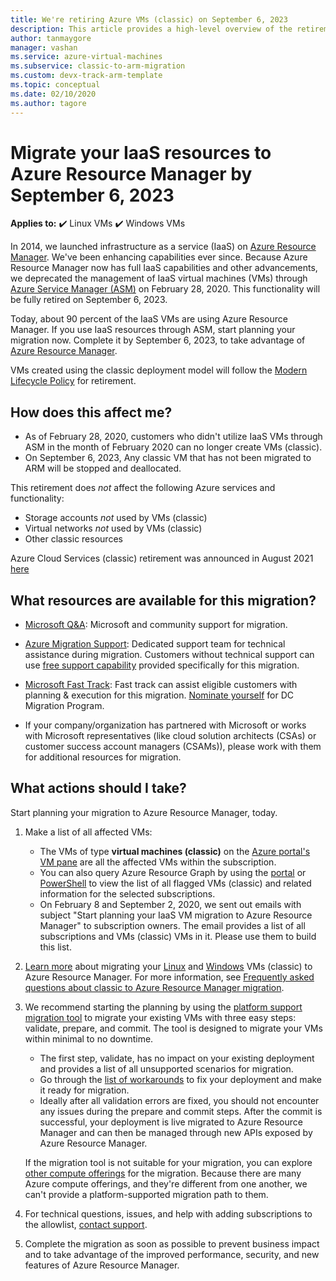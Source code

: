 ```yaml
---
title: We're retiring Azure VMs (classic) on September 6, 2023
description: This article provides a high-level overview of the retirement of VMs created using the classic deployment model.
author: tanmaygore
manager: vashan
ms.service: azure-virtual-machines
ms.subservice: classic-to-arm-migration
ms.custom: devx-track-arm-template
ms.topic: conceptual
ms.date: 02/10/2020
ms.author: tagore
---
```


# Migrate your IaaS resources to Azure Resource Manager by September 6, 2023 

**Applies to:** :heavy_check_mark: Linux VMs :heavy_check_mark: Windows VMs

In 2014, we launched infrastructure as a service (IaaS) on [Azure Resource Manager](https://azure.microsoft.com/features/resource-manager/). We've been enhancing capabilities ever since. Because Azure Resource Manager now has full IaaS capabilities and other advancements, we deprecated the management of IaaS virtual machines (VMs) through [Azure Service Manager (ASM)](./migration-classic-resource-manager-faq.yml) on February 28, 2020. This functionality will be fully retired on September 6, 2023. 

Today, about 90 percent of the IaaS VMs are using Azure Resource Manager. If you use IaaS resources through ASM, start planning your migration now. Complete it by September 6, 2023, to take advantage of [Azure Resource Manager](/azure/azure-resource-manager/management/).

VMs created using the classic deployment model will follow the [Modern Lifecycle Policy](https://support.microsoft.com/help/30881/modern-lifecycle-policy) for retirement.

## How does this affect me? 

- As of February 28, 2020, customers who didn't utilize IaaS VMs through ASM in the month of February 2020 can no longer create VMs (classic). 
- On September 6, 2023, Any classic VM that has not been migrated to ARM will be stopped and deallocated. 

This retirement does *not* affect the following Azure services and functionality: 
- Storage accounts *not* used by VMs (classic) 
- Virtual networks *not* used by VMs (classic) 
- Other classic resources

Azure Cloud Services (classic) retirement was announced in August 2021 [here](https://azure.microsoft.com/updates/cloud-services-retirement-announcement/)

## What resources are available for this migration?

- [Microsoft Q&A](/answers/topics/azure-virtual-machines-migration.html): Microsoft and community support for migration.

- [Azure Migration Support](https://portal.azure.com/#create/Microsoft.Support/Parameters/{"pesId":"6f16735c-b0ae-b275-ad3a-03479cfa1396","supportTopicId":"1135e3d0-20e2-aec5-4ef0-55fd3dae2d58"}): Dedicated support team for technical assistance during migration. Customers without technical support can use [free support capability](https://portal.azure.com/#create/Microsoft.Support/Parameters/%7B%0A%20%20%20%20%22pesId%22%3A%20%22f3dc5421-79ef-1efa-41a5-42bf3cbb52c6%22%2C%0A%20%20%20%20%22supportTopicId%22%3A%20%22794bb734-af1b-e2d5-a757-dac7438009ab%22%2C%0A%20%20%20%20%22contextInfo%22%3A%20%22Migrate%20IAAS%20resources%20from%20Classic%20%28ASM%29%20to%20Azure%20Resource%20Manager%20%28ARM%29%22%2C%0A%20%20%20%20%22caller%22%3A%20%22NoSupportPlanASM2ARM%22%2C%0A%20%20%20%20%22severity%22%3A%20%222%22%0A%7D) provided specifically for this migration. 

- [Microsoft Fast Track](https://www.microsoft.com/fasttrack): Fast track can assist eligible customers with planning & execution for this migration. [Nominate yourself](https://azure.microsoft.com/programs/azure-fasttrack/#nominations) for DC Migration Program.  

- If your company/organization has partnered with Microsoft or works with Microsoft representatives (like cloud solution architects (CSAs) or customer success account managers (CSAMs)), please work with them for additional resources for migration.

## What actions should I take? 

Start planning your migration to Azure Resource Manager, today. 

1. Make a list of all affected VMs: 

   - The VMs of type **virtual machines (classic)** on the [Azure portal's VM pane](https://portal.azure.com/#blade/HubsExtension/BrowseResourceBlade/resourceType/Microsoft.ClassicCompute%2FVirtualMachines) are all the affected VMs within the subscription. 
   - You can also query Azure Resource Graph by using the [portal](https://portal.azure.com/#blade/HubsExtension/ArgQueryBlade/query/resources%0A%7C%20where%20type%20%3D%3D%20%22microsoft.classiccompute%2Fvirtualmachines%22) or [PowerShell](/azure/governance/resource-graph/concepts/work-with-data) to view the list of all flagged VMs (classic) and related information for the selected subscriptions. 
   - On February 8 and September 2, 2020, we sent out emails with subject "Start planning your IaaS VM migration to Azure Resource Manager" to subscription owners. The email provides a list of all subscriptions and VMs (classic) VMs in it. Please use them to build this list. 

1. [Learn more](./migration-classic-resource-manager-overview.md) about migrating your [Linux](./migration-classic-resource-manager-plan.md) and [Windows](./migration-classic-resource-manager-plan.md) VMs (classic) to Azure Resource Manager. For more information, see [Frequently asked questions about classic to Azure Resource Manager migration](./migration-classic-resource-manager-faq.yml).

1. We recommend starting the planning by using the [platform support migration tool](./migration-classic-resource-manager-overview.md) to migrate your existing VMs with three easy steps: validate, prepare, and commit. The tool is designed to migrate your VMs within minimal to no downtime. 

   - The first step, validate, has no impact on your existing deployment and provides a list of all unsupported scenarios for migration. 
   - Go through the [list of workarounds](./migration-classic-resource-manager-overview.md#unsupported-features-and-configurations) to fix your deployment and make it ready for migration. 
   - Ideally after all validation errors are fixed, you should not encounter any issues during the prepare and commit steps. After the commit is successful, your deployment is live migrated to Azure Resource Manager and can then be managed through new APIs exposed by Azure Resource Manager. 

   If the migration tool is not suitable for your migration, you can explore [other compute offerings](/azure/architecture/guide/technology-choices/compute-decision-tree) for the migration. Because there are many Azure compute offerings, and they're different from one another, we can't provide a platform-supported migration path to them.  

1. For technical questions, issues, and help with adding subscriptions to the allowlist, [contact support](https://portal.azure.com/#create/Microsoft.Support/Parameters/{"pesId":"6f16735c-b0ae-b275-ad3a-03479cfa1396","supportTopicId":"8a82f77d-c3ab-7b08-d915-776b4ff64ff4"}).

1. Complete the migration as soon as possible to prevent business impact and to take advantage of the improved performance, security, and new features of Azure Resource Manager.
